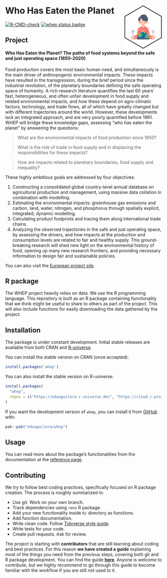 
<!-- README.md is generated from README.Rmd. Please edit that file -->

# Who Has Eaten the Planet <a href="https://eduaguilera.github.io/WHEP/"><img src="man/figures/logo.png" align="right" height="139" alt="whep website" /></a>

<!-- badges: start -->

[![R-CMD-check](https://github.com/eduaguilera/whep/actions/workflows/R-CMD-check.yaml/badge.svg)](https://github.com/eduaguilera/whep/actions/workflows/R-CMD-check.yaml)
[![whep status
badge](https://eduaguilera.r-universe.dev/whep/badges/version)](https://eduaguilera.r-universe.dev/whep)
<!-- badges: end -->

## Project

#### **Who Has Eaten the Planet? The paths of food systems beyond the safe and just operating space (1850-2020)**

Food production covers the most basic human need, and simultaneously is
the main driver of anthropogenic environmental impacts. These impacts
have resulted in the transgression, during the brief period since the
industrial revolution, of the planetary boundaries defining the safe
operating space of humanity. A rich research literature quantifies the
last 60 years’ fast, heterogeneous, and often unfair development in food
supply and related environmental impacts, and how these depend on
agro-climatic factors, technology, and trade flows, all of which have
greatly changed but with different trajectories around the world.
However, these developments lack an integrated approach, and are very
poorly quantified before 1961. WHEP will bridge these knowledge gaps,
assessing “who has eaten the planet” by answering the questions:

> What are the environmental impacts of food production since 1850?

> What is the role of trade in food supply and in displacing the
> responsibilities for these impacts?

> How are impacts related to planetary boundaries, food supply and
> inequality?

These highly ambitious goals are addressed by four objectives:

1.  Constructing a consolidated global country-level annual database on
    agricultural production and management, using massive data collation
    in combination with modelling.
2.  Estimating the environmental impacts: greenhouse gas emissions and
    carbon, land, water, nitrogen, and phosphorus through spatially
    explicit, integrated, dynamic modelling.
3.  Calculating product footprints and tracing them along international
    trade chains.
4.  Analyzing the observed trajectories in the safe and just operating
    space, by assessing the drivers, and how impacts at the production
    and consumption levels are related to fair and healthy supply. This
    ground-breaking research will shed new light on the environmental
    history of food, opening up many new research frontiers, and
    providing necessary information to design fair and sustainable
    policies.

You can also visit the [European project
site](https://cordis.europa.eu/project/id/101115126).

## R package

The WHEP project heavily relies on data. We use the R programming
language. This repository is built as an R package containing
functionality that we think might be useful to share to others as part
of the project. This will also include functions for easily downloading
the data gathered by the project.

## Installation

The package is under constant development. Initial stable releases are
available from both CRAN and
[R-universe](https://eduaguilera.r-universe.dev/whep).

You can install the stable version on CRAN (once accepted):

``` r
install.packages('whep')
```

You can also install the stable version on R-universe:

``` r
install.packages(
  "whep",
  repos = c("https://eduaguilera.r-universe.dev", "https://cloud.r-project.org")
)
```

If you want the development version of `whep`, you can install it from
[GitHub](https://github.com/eduaguilera/whep) with:

``` r
pak::pak("eduaguilera/whep")
```

## Usage

You can read more about the package’s functionalities from the
documentation at the [reference
page](https://eduaguilera.github.io/WHEP/reference/index.html).

## Contributing

We try to follow best coding practices, specifically focused on R
package creation. The process is roughly summarized in:

  - Use git. Work on your own branch.
  - Track dependencies using `renv` R package.
  - Add your new functionality inside `R/` directory as functions.
  - Add function documentation.
  - Write clean code. Follow [Tidyverse style
    guide](https://style.tidyverse.org/).
  - Write tests for your code.
  - Create pull requests. Ask for review.

The project is starting with **contributors** that are still learning
about coding and best practices. For this reason **we have created a
guide** explaining most of the things you need from the previous steps,
covering both git and R package development. You can find the guide
[**here**](https://eduaguilera.github.io/WHEP/articles/workflow-intro.html).
Anyone is welcome to contribute, but we highly recommend to go through
this guide to become familiar with the workflow if you are still not
used to it.
